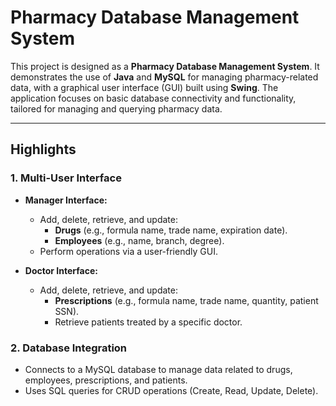 # Pharmacy Database Management System

This project is designed as a **Pharmacy Database Management System**. It demonstrates the use of **Java** and **MySQL** for managing pharmacy-related data, with a graphical user interface (GUI) built using **Swing**. The application focuses on basic database connectivity and functionality, tailored for managing and querying pharmacy data.

---

## Highlights
### **1. Multi-User Interface**
- **Manager Interface:**  
  - Add, delete, retrieve, and update:
    - **Drugs** (e.g., formula name, trade name, expiration date).
    - **Employees** (e.g., name, branch, degree).
  - Perform operations via a user-friendly GUI.
  
- **Doctor Interface:**  
  - Add, delete, retrieve, and update:
    - **Prescriptions** (e.g., formula name, trade name, quantity, patient SSN).
    - Retrieve patients treated by a specific doctor.

### **2. Database Integration**
- Connects to a MySQL database to manage data related to drugs, employees, prescriptions, and patients.
- Uses SQL queries for CRUD operations (Create, Read, Update, Delete).
